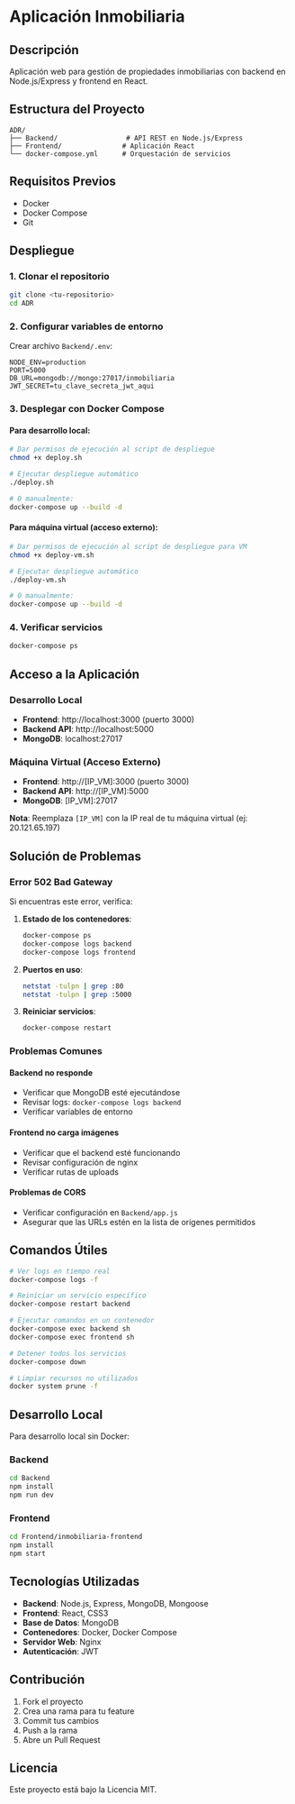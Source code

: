 # Aplicación Inmobiliaria

## Descripción
Aplicación web para gestión de propiedades inmobiliarias con backend en Node.js/Express y frontend en React.

## Estructura del Proyecto
```
ADR/
├── Backend/                 # API REST en Node.js/Express
├── Frontend/               # Aplicación React
└── docker-compose.yml      # Orquestación de servicios
```

## Requisitos Previos
- Docker
- Docker Compose
- Git

## Despliegue

### 1. Clonar el repositorio
```bash
git clone <tu-repositorio>
cd ADR
```

### 2. Configurar variables de entorno
Crear archivo `Backend/.env`:
```env
NODE_ENV=production
PORT=5000
DB_URL=mongodb://mongo:27017/inmobiliaria
JWT_SECRET=tu_clave_secreta_jwt_aqui
```

### 3. Desplegar con Docker Compose

#### Para desarrollo local:
```bash
# Dar permisos de ejecución al script de despliegue
chmod +x deploy.sh

# Ejecutar despliegue automático
./deploy.sh

# O manualmente:
docker-compose up --build -d
```

#### Para máquina virtual (acceso externo):
```bash
# Dar permisos de ejecución al script de despliegue para VM
chmod +x deploy-vm.sh

# Ejecutar despliegue automático
./deploy-vm.sh

# O manualmente:
docker-compose up --build -d
```

### 4. Verificar servicios
```bash
docker-compose ps
```

## Acceso a la Aplicación

### Desarrollo Local
- **Frontend**: http://localhost:3000 (puerto 3000)
- **Backend API**: http://localhost:5000
- **MongoDB**: localhost:27017

### Máquina Virtual (Acceso Externo)
- **Frontend**: http://[IP_VM]:3000 (puerto 3000)
- **Backend API**: http://[IP_VM]:5000
- **MongoDB**: [IP_VM]:27017

**Nota**: Reemplaza `[IP_VM]` con la IP real de tu máquina virtual (ej: 20.121.65.197)

## Solución de Problemas

### Error 502 Bad Gateway
Si encuentras este error, verifica:

1. **Estado de los contenedores**:
   ```bash
   docker-compose ps
   docker-compose logs backend
   docker-compose logs frontend
   ```

2. **Puertos en uso**:
   ```bash
   netstat -tulpn | grep :80
   netstat -tulpn | grep :5000
   ```

3. **Reiniciar servicios**:
   ```bash
   docker-compose restart
   ```

### Problemas Comunes

#### Backend no responde
- Verificar que MongoDB esté ejecutándose
- Revisar logs: `docker-compose logs backend`
- Verificar variables de entorno

#### Frontend no carga imágenes
- Verificar que el backend esté funcionando
- Revisar configuración de nginx
- Verificar rutas de uploads

#### Problemas de CORS
- Verificar configuración en `Backend/app.js`
- Asegurar que las URLs estén en la lista de orígenes permitidos

## Comandos Útiles

```bash
# Ver logs en tiempo real
docker-compose logs -f

# Reiniciar un servicio específico
docker-compose restart backend

# Ejecutar comandos en un contenedor
docker-compose exec backend sh
docker-compose exec frontend sh

# Detener todos los servicios
docker-compose down

# Limpiar recursos no utilizados
docker system prune -f
```

## Desarrollo Local

Para desarrollo local sin Docker:

### Backend
```bash
cd Backend
npm install
npm run dev
```

### Frontend
```bash
cd Frontend/inmobiliaria-frontend
npm install
npm start
```

## Tecnologías Utilizadas
- **Backend**: Node.js, Express, MongoDB, Mongoose
- **Frontend**: React, CSS3
- **Base de Datos**: MongoDB
- **Contenedores**: Docker, Docker Compose
- **Servidor Web**: Nginx
- **Autenticación**: JWT

## Contribución
1. Fork el proyecto
2. Crea una rama para tu feature
3. Commit tus cambios
4. Push a la rama
5. Abre un Pull Request

## Licencia
Este proyecto está bajo la Licencia MIT. 